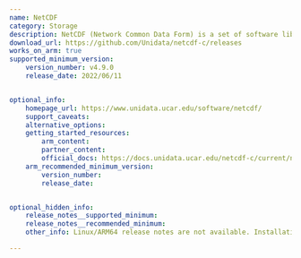 ```yaml
---
name: NetCDF
category: Storage
description: NetCDF (Network Common Data Form) is a set of software libraries and self-describing, machine-independent data formats that support the creation, access, and sharing of array-oriented scientific data.
download_url: https://github.com/Unidata/netcdf-c/releases
works_on_arm: true
supported_minimum_version:
    version_number: v4.9.0
    release_date: 2022/06/11


optional_info:
    homepage_url: https://www.unidata.ucar.edu/software/netcdf/
    support_caveats:
    alternative_options:
    getting_started_resources:
        arm_content:
        partner_content:
        official_docs: https://docs.unidata.ucar.edu/netcdf-c/current/netCDF-CMake.html
    arm_recommended_minimum_version:
        version_number:
        release_date:


optional_hidden_info:
    release_notes__supported_minimum:
    release_notes__recommended_minimum:
    other_info: Linux/ARM64 release notes are not available. Installation and testing are done via the [tar archive](https://github.com/Unidata/netcdf-c/releases/tag/v4.9.0).

---
```


